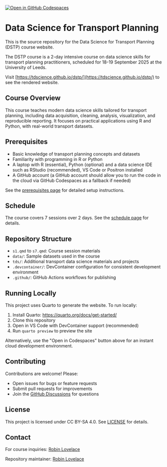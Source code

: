 [![Open in GitHub Codespaces](https://github.com/codespaces/badge.svg)](https://codespaces.new/tdscience/dstp?quickstart=1)

# Data Science for Transport Planning

This is the source repository for the Data Science for Transport Planning (DSTP) course website.

The DSTP course is a 2-day intensive course on data science skills for transport planning practitioners, scheduled for 18-19 September 2025 at the University of Leeds.

Visit [https://tdscience.github.io/dstp/](https://tdscience.github.io/dstp/) to see the rendered website.

## Course Overview

This course teaches modern data science skills tailored for transport planning, including data acquisition, cleaning, analysis, visualization, and reproducible reporting. It focuses on practical applications using R and Python, with real-world transport datasets.

## Prerequisites

- Basic knowledge of transport planning concepts and datasets
- Familiarity with programming in R or Python
- A laptop with R (essential), Python (optional) and a data science IDE such as RStudio (recommended), VS Code or Positron installed
- A GitHub account (a GitHub account should allow you to run the code in the cloud via GitHub Codespaces as a fallback if needed)

See the [prerequisites page](prerequisites.qmd) for detailed setup instructions.

## Schedule

The course covers 7 sessions over 2 days. See the [schedule page](schedule.qmd) for details.

## Repository Structure

- `s1.qmd` to `s7.qmd`: Course session materials
- `data/`: Sample datasets used in the course
- `tds/`: Additional transport data science materials and projects
- `.devcontainer/`: DevContainer configuration for consistent development environment
- `.github/`: GitHub Actions workflows for publishing

## Running Locally

This project uses Quarto to generate the website. To run locally:

1. Install Quarto: https://quarto.org/docs/get-started/
2. Clone this repository
3. Open in VS Code with DevContainer support (recommended)
4. Run `quarto preview` to preview the site

Alternatively, use the "Open in Codespaces" button above for an instant cloud development environment.

## Contributing

Contributions are welcome! Please:

- Open issues for bugs or feature requests
- Submit pull requests for improvements
- Join the [GitHub Discussions](https://github.com/tdscience/dstp/discussions) for questions

## License

This project is licensed under CC BY-SA 4.0. See [LICENSE](LICENSE) for details.

## Contact

For course inquiries: [Robin Lovelace](https://environment.leeds.ac.uk/transport/staff/953/professor-robin-lovelace)

Repository maintainer: [Robin Lovelace](https://www.robinlovelace.net/)